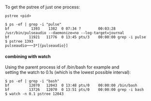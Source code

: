 To get the pstree of just one process:
```
pstree <pid>
```

```
$ ps -ef | grep -i "pulse"
bf          1393    1382  0 07:34 ?        00:03:28 /usr/bin/pulseaudio --daemonize=no --log-target=journal
bf         11921   11776  0 13:45 pts/3    00:00:00 grep -i pulse
$ pstree 1393
pulseaudio───3*[{pulseaudio}]
```

#### combining with watch

Using the parent process id of /bin/bash for example and \
setting the watch to 0.1s (which is the lowest possible interval):
```
$ ps -ef | grep -i "bash"
bf         12070   12043  0 13:48 pts/0    00:00:00 /bin/bash
bf         13726   12070  0 13:51 pts/0    00:00:00 grep -i bash
$ watch -n 0.1 pstree 12043
```
